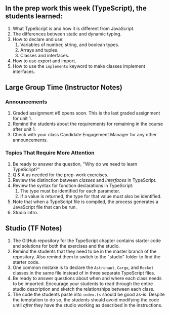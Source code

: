 ## In the prep work this week (TypeScript), the students learned:

1. What TypeScript is and how it is different from JavaScript.
1. The differences between static and dynamic typing.
1. How to declare and use:
    1. Variables of number, string, and boolean types.
    1. Arrays and tuples.
    1. Classes and interfaces.
1. How to use export and import.
1. How to use the ``implements`` keyword to make classes implement interfaces.

## Large Group Time (Instructor Notes)

### Announcements

1. Graded assignment #6 opens soon. This is the last graded assignment for unit 1.
1. Remind the students about the requirements for remaining in the course after unit 1.
1. Check with your class Candidate Engagement Manager for any other announcements.

### Topics That Require More Attention

1. Be ready to answer the question, "Why do we need to learn TypeScript?"
1. Q & A as needed for the prep-work exercises.
1. Review the distinction between *classes* and *interfaces* in TypeScript.
1. Review the syntax for function declarations in TypeScript:
    1. The type must be identified for each parameter.
    1. If a value is returned, the type for that value must also be identified.
1. Note that when a TypeScript file is compiled, the process generates a JavaScript file that can be run.
1. Studio intro.

## Studio (TF Notes)

1. The GitHub repository for the TypeScript chapter contains starter code and solutions for both the exercises and the studio.
1. Remind the students that they need to be in the master branch of the repository. Also remind them to switch to the "studio" folder to find the starter code.
1. One common mistake is to declare the ``Astronaut``, ``Cargo``, and ``Rocket`` classes in the same file instead of in three separate TypeScript files.
1. Be ready to answer questions about when and where each class needs to be imported. Encourage your students to read through the entire studio description and sketch the relationships between each class.
1. The code the students paste into ``index.ts`` should be good as-is. Despite the temptation to do so, the students should avoid modifying the code until *after* they have the studio working as described in the instructions.
